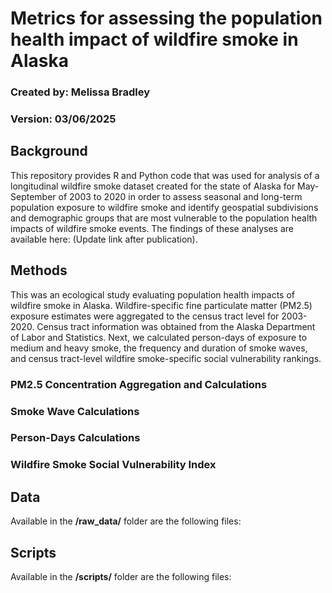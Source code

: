 # Metrics for assessing the population health impact of wildfire smoke in Alaska
### Created by: Melissa Bradley
### Version: 03/06/2025

## Background

This repository provides R and Python code that was used for analysis of a longitudinal wildfire smoke dataset created for the state of Alaska for May-September of 2003 to 2020 in order to assess seasonal and long-term population exposure to wildfire smoke and identify geospatial subdivisions and demographic groups that are most vulnerable to the population health impacts of wildfire smoke events. The findings of these analyses are available here: (Update link after publication).

## Methods

This was an ecological study evaluating population health impacts of wildfire smoke in Alaska. Wildfire-specific fine particulate matter (PM2.5) exposure estimates were aggregated to the census tract level for 2003-2020. Census tract information was obtained from the Alaska Department of Labor and Statistics. Next, we calculated person-days of exposure to medium and heavy smoke, the frequency and duration of smoke waves, and census tract-level wildfire smoke-specific social vulnerability rankings. 

### PM2.5 Concentration Aggregation and Calculations

### Smoke Wave Calculations

### Person-Days Calculations

### Wildfire Smoke Social Vulnerability Index 

## Data

Available in the **/raw_data/** folder are the following files:

## Scripts

Available in the **/scripts/** folder are the following files:
